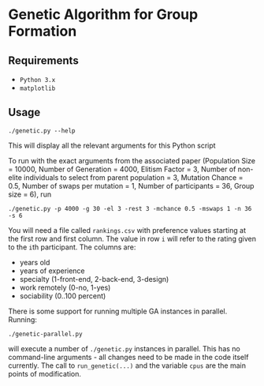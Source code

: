 # Genetic Algorithm for Group Formation

## Requirements
- `Python 3.x`
- `matplotlib`

## Usage
```
./genetic.py --help
```
This will display all the relevant arguments for this Python script

To run with the exact arguments from the associated paper (Population Size = 10000, Number of Generation = 4000, Elitism Factor = 3, Number of non-elite individuals to select from parent population = 3, Mutation Chance = 0.5, Number of swaps per mutation = 1, Number of participants = 36, Group size = 6), run

```
./genetic.py -p 4000 -g 30 -el 3 -rest 3 -mchance 0.5 -mswaps 1 -n 36 -s 6
```
You will need a file called `rankings.csv` with preference values starting at the first row and first column. The value in row `i` will refer to the rating given to the `i`th participant. The columns are:

- years old
- years of experience
- specialty (1-front-end, 2-back-end, 3-design)
- work remotely (0-no, 1-yes)
- sociability (0..100 percent)

There is some support for running multiple GA instances in parallel. Running:
```
./genetic-parallel.py
```
will execute a number of `./genetic.py` instances in parallel. This has no command-line arguments - all changes need to be made in the code itself currently. The call to `run_genetic(...)` and the variable `cpus` are the main points of modification. 
